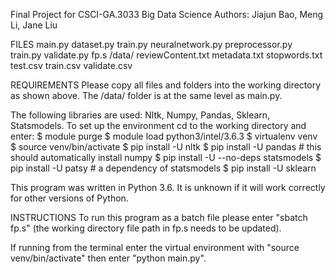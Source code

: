 Final Project for CSCI-GA.3033 Big Data Science
Authors: Jiajun Bao, Meng Li, Jane Liu


FILES
main.py
dataset.py
train.py
neuralnetwork.py
preprocessor.py
train.py
validate.py
fp.s
/data/
    reviewContent.txt
    metadata.txt
    stopwords.txt
    test.csv
    train.csv
    validate.csv


REQUIREMENTS
Please copy all files and folders into the working directory as shown above. The /data/ folder is at the same level as main.py.

The following libraries are used: Nltk, Numpy, Pandas, Sklearn, Statsmodels. To set up the environment cd to the working directory and enter:
$ module purge
$ module load python3/intel/3.6.3
$ virtualenv venv
$ source venv/bin/activate
$ pip install -U nltk
$ pip install -U pandas     # this should automatically install numpy
$ pip install -U --no-deps statsmodels
$ pip install -U patsy      # a dependency of statsmodels
$ pip install -U sklearn

This program was written in Python 3.6. It is unknown if it will work correctly for other versions of Python.


INSTRUCTIONS
To run this program as a batch file please enter "sbatch fp.s" (the working directory file path in fp.s needs to be updated).

If running from the terminal enter the virtual environment with "source venv/bin/activate" then enter "python main.py".